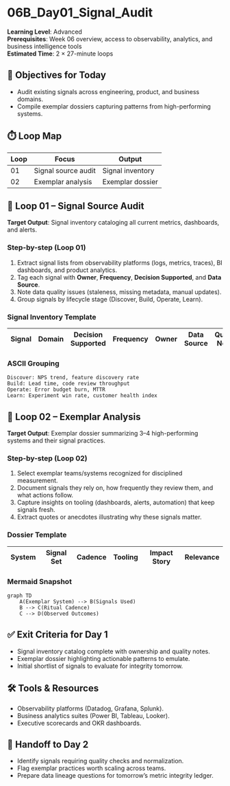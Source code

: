 # 06B_Day01_Signal_Audit

**Learning Level**: Advanced  
**Prerequisites**: Week 06 overview, access to observability, analytics, and business intelligence tools  
**Estimated Time**: 2 × 27-minute loops

## 🎯 Objectives for Today

- Audit existing signals across engineering, product, and business domains.
- Compile exemplar dossiers capturing patterns from high-performing systems.

## ⏱️ Loop Map

| Loop | Focus | Output |
| --- | --- | --- |
| 01 | Signal source audit | Signal inventory |
| 02 | Exemplar analysis | Exemplar dossier |

## 📡 Loop 01 – Signal Source Audit

**Target Output**: Signal inventory cataloging all current metrics, dashboards, and alerts.

### Step-by-step (Loop 01)

1. Extract signal lists from observability platforms (logs, metrics, traces), BI dashboards, and product analytics.
2. Tag each signal with **Owner**, **Frequency**, **Decision Supported**, and **Data Source**.
3. Note data quality issues (staleness, missing metadata, manual updates).
4. Group signals by lifecycle stage (Discover, Build, Operate, Learn).

### Signal Inventory Template

| Signal | Domain | Decision Supported | Frequency | Owner | Data Source | Quality Notes |
| --- | --- | --- | --- | --- | --- | --- |

### ASCII Grouping

```text
Discover: NPS trend, feature discovery rate
Build: Lead time, code review throughput
Operate: Error budget burn, MTTR
Learn: Experiment win rate, customer health index
```

## 🌟 Loop 02 – Exemplar Analysis

**Target Output**: Exemplar dossier summarizing 3–4 high-performing systems and their signal practices.

### Step-by-step (Loop 02)

1. Select exemplar teams/systems recognized for disciplined measurement.
2. Document signals they rely on, how frequently they review them, and what actions follow.
3. Capture insights on tooling (dashboards, alerts, automation) that keep signals fresh.
4. Extract quotes or anecdotes illustrating why these signals matter.

### Dossier Template

| System | Signal Set | Cadence | Tooling | Impact Story | Relevance |
| --- | --- | --- | --- | --- | --- |

### Mermaid Snapshot

```mermaid
graph TD
    A(Exemplar System) --> B(Signals Used)
    B --> C(Ritual Cadence)
    C --> D(Observed Outcomes)
```

## ✅ Exit Criteria for Day 1

- Signal inventory catalog complete with ownership and quality notes.
- Exemplar dossier highlighting actionable patterns to emulate.
- Initial shortlist of signals to evaluate for integrity tomorrow.

## 🛠️ Tools & Resources

- Observability platforms (Datadog, Grafana, Splunk).
- Business analytics suites (Power BI, Tableau, Looker).
- Executive scorecards and OKR dashboards.

## 🔄 Handoff to Day 2

- Identify signals requiring quality checks and normalization.
- Flag exemplar practices worth scaling across teams.
- Prepare data lineage questions for tomorrow’s metric integrity ledger.
